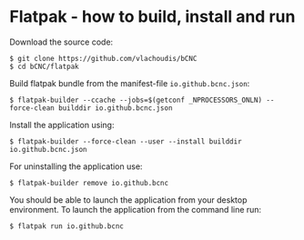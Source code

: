 Flatpak - how to build, install and run
===

Download the source code:
```
$ git clone https://github.com/vlachoudis/bCNC
$ cd bCNC/flatpak
```

Build flatpak bundle from the manifest-file `io.github.bcnc.json`:
```
$ flatpak-builder --ccache --jobs=$(getconf _NPROCESSORS_ONLN) --force-clean builddir io.github.bcnc.json
```

Install the application using:
```
$ flatpak-builder --force-clean --user --install builddir io.github.bcnc.json
```

For uninstalling the application use:
```
$ flatpak-builder remove io.github.bcnc
```

You should be able to launch the application from your desktop
environment. To launch the application from the command line run:
```
$ flatpak run io.github.bcnc
```
